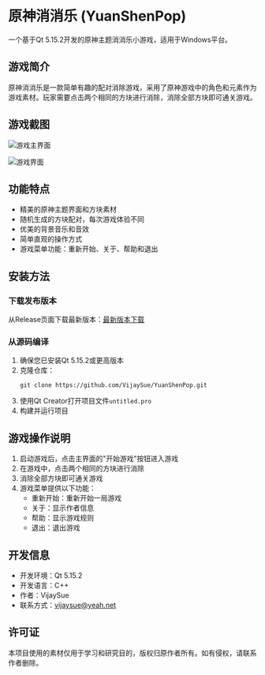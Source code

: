 # 原神消消乐 (YuanShenPop)

一个基于Qt 5.15.2开发的原神主题消消乐小游戏，适用于Windows平台。

## 游戏简介

原神消消乐是一款简单有趣的配对消除游戏，采用了原神游戏中的角色和元素作为游戏素材。玩家需要点击两个相同的方块进行消除，消除全部方块即可通关游戏。

## 游戏截图

![游戏主界面](https://github.com/VijaySue/YuanShenPop/assets/101463820/876ae0e3-7f5c-499c-b3f7-09ac42c09b92)

![游戏界面](https://github.com/VijaySue/YuanShenPop/assets/101463820/3e62e0a2-d06b-4ca4-b564-fb9b4a9595fc)

## 功能特点

- 精美的原神主题界面和方块素材
- 随机生成的方块配对，每次游戏体验不同
- 优美的背景音乐和音效
- 简单直观的操作方式
- 游戏菜单功能：重新开始、关于、帮助和退出

## 安装方法

### 下载发布版本

从Release页面下载最新版本：[最新版本下载](https://github.com/VijaySue/YuanShenPop/releases/tag/Release)

### 从源码编译

1. 确保您已安装Qt 5.15.2或更高版本
2. 克隆仓库：
   ```
   git clone https://github.com/VijaySue/YuanShenPop.git
   ```
3. 使用Qt Creator打开项目文件`untitled.pro`
4. 构建并运行项目

## 游戏操作说明

1. 启动游戏后，点击主界面的"开始游戏"按钮进入游戏
2. 在游戏中，点击两个相同的方块进行消除
3. 消除全部方块即可通关游戏
4. 游戏菜单提供以下功能：
   - 重新开始：重新开始一局游戏
   - 关于：显示作者信息
   - 帮助：显示游戏规则
   - 退出：退出游戏

## 开发信息

- 开发环境：Qt 5.15.2
- 开发语言：C++
- 作者：VijaySue
- 联系方式：vijaysue@yeah.net

## 许可证

本项目使用的素材仅用于学习和研究目的，版权归原作者所有。如有侵权，请联系作者删除。
